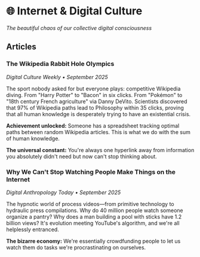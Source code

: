 # 🌐 Internet & Digital Culture

*The beautiful chaos of our collective digital consciousness*

## Articles

### The Wikipedia Rabbit Hole Olympics
*Digital Culture Weekly • September 2025*

The sport nobody asked for but everyone plays: competitive Wikipedia diving. From "Harry Potter" to "Bacon" in six clicks. From "Pokémon" to "18th century French agriculture" via Danny DeVito. Scientists discovered that 97% of Wikipedia paths lead to Philosophy within 35 clicks, proving that all human knowledge is desperately trying to have an existential crisis.

**Achievement unlocked:** Someone has a spreadsheet tracking optimal paths between random Wikipedia articles. This is what we do with the sum of human knowledge.

**The universal constant:** You're always one hyperlink away from information you absolutely didn't need but now can't stop thinking about.

### Why We Can't Stop Watching People Make Things on the Internet
*Digital Anthropology Today • September 2025*

The hypnotic world of process videos—from primitive technology to hydraulic press compilations. Why do 40 million people watch someone organize a pantry? Why does a man building a pool with sticks have 1.2 billion views? It's evolution meeting YouTube's algorithm, and we're all helplessly entranced.

**The bizarre economy:** We're essentially crowdfunding people to let us watch them do tasks we're procrastinating on ourselves.